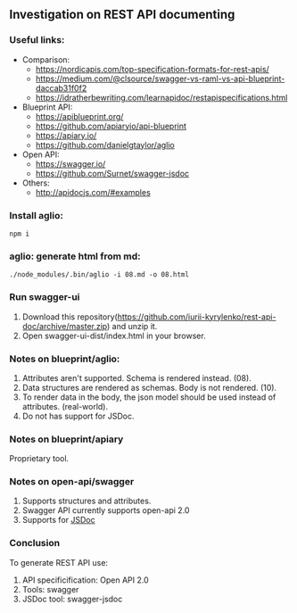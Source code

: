 ## Investigation on REST API documenting

### Useful links:
* Comparison:
    * https://nordicapis.com/top-specification-formats-for-rest-apis/
    * https://medium.com/@clsource/swagger-vs-raml-vs-api-blueprint-daccab31f0f2
    * https://idratherbewriting.com/learnapidoc/restapispecifications.html
* Blueprint API:
    * https://apiblueprint.org/
    * https://github.com/apiaryio/api-blueprint
    * https://apiary.io/
    * https://github.com/danielgtaylor/aglio
* Open API:
    * https://swagger.io/
    * https://github.com/Surnet/swagger-jsdoc 
* Others:
    * http://apidocjs.com/#examples

### Install aglio:
```
npm i
```
### aglio: generate html from md:
```
./node_modules/.bin/aglio -i 08.md -o 08.html
```

### Run swagger-ui
1. Download this repository(https://github.com/iurii-kyrylenko/rest-api-doc/archive/master.zip) and unzip it.
2. Open swagger-ui-dist/index.html in your browser.

### Notes on blueprint/aglio:
1. Attributes aren't supported. Schema is rendered instead. (08).
2. Data structures are rendered as schemas. Body is not rendered. (10).
3. To render data in the body, the json model should be used instead of attributes. (real-world).
4. Do not has support for JSDoc.

### Notes on blueprint/apiary
Proprietary tool.

### Notes on open-api/swagger
1. Supports structures and attributes.
2. Swagger API currently supports open-api 2.0 
3. Supports for [JSDoc](https://github.com/Surnet/swagger-jsdoc)

### Conclusion
To generate REST API use:
1. API specificification: Open API 2.0
2. Tools: swagger
3. JSDoc tool: swagger-jsdoc
